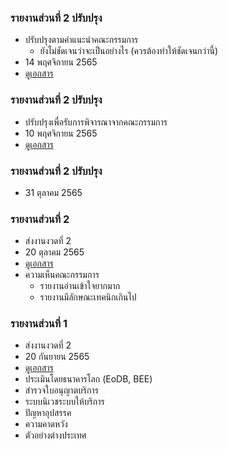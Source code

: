 ### รายงานส่วนที่ 2 ปรับปรุง
- ปรับปรุงตามคำแนะนำคณะกรรมการ
	- ยังไม่ชัดเจนว่าจะเป็นอย่างไร (ควรต้องทำให้ชัดเจนกว่านี้)
- 14 พฤศจิกายน 2565
- [ดูเอกสาร](/doc20221114/README.md)

### รายงานส่วนที่ 2 ปรับปรุง
- ปรับปรุงเพื่อรับการพิจารณาจากคณะกรรมการ
- 10 พฤศจิกายน 2565
- [ดูเอกสาร](/doc20221110//README.md)

### รายงานส่วนที่ 2 ปรับปรุง
- 31 ตุลาคม 2565

### รายงานส่วนที่ 2
- ส่งงานงวดที่ 2 
- 20 ตุลาคม 2565
- [ดูเอกสาร](/doc20221020/README.md)
- ความเห็นคณะกรรมการ
	- รายงานอ่านเข้าใจยากมาก
	- รายงานมีลักษณะเทคนิกเกินไป

### รายงานส่วนที่ 1
- ส่งงานงวดที่ 2 
- 20 กันยายน 2565
- [ดูเอกสาร](/doc20220920/README.md)
- ประเมินโดยธนาคารโลก (EoDB, BEE)
- สำรวจใบอนุญาตบริการ
- ระบบนิเวชระบบให้บริการ
-  ปัญหาอุปสรรค
- ความคาดหวัง
- ตัวอย่างต่างประเทศ
